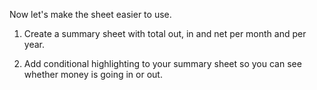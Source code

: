 Now let's make the sheet easier to use.

1. Create a summary sheet with total out, in and net per month and per year.

2. Add conditional highlighting to your summary sheet so you can see whether
   money is going in or out.
